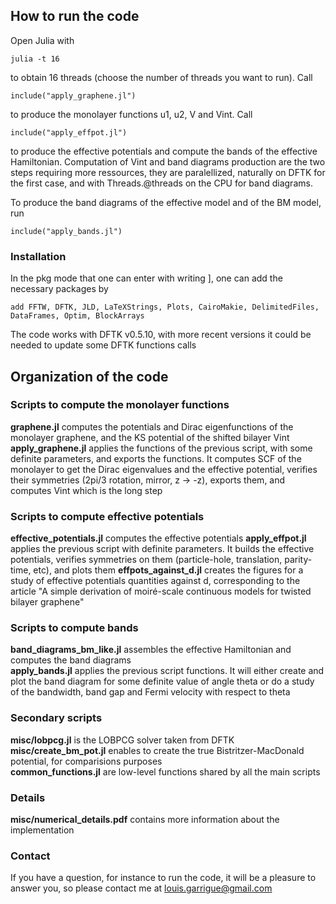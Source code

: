 ## How to run the code
Open Julia with
```
julia -t 16
```
to obtain 16 threads (choose the number of threads you want to run). Call
```
include("apply_graphene.jl")
```
to produce the monolayer functions u1, u2, V and Vint. Call
```
include("apply_effpot.jl")
```
to produce the effective potentials and compute the bands of the effective Hamiltonian. Computation of Vint and band diagrams production are the two steps requiring more ressources, they are paralellized, naturally on DFTK for the first case, and with Threads.@threads on the CPU for band diagrams.

To produce the band diagrams of the effective model and of the BM model, run
```
include("apply_bands.jl")
```

### Installation
In the pkg mode that one can enter with writing ], one can add the necessary packages by
```
add FFTW, DFTK, JLD, LaTeXStrings, Plots, CairoMakie, DelimitedFiles, DataFrames, Optim, BlockArrays
```
The code works with DFTK v0.5.10, with more recent versions it could be needed to update some DFTK functions calls

## Organization of the code

### Scripts to compute the monolayer functions
**graphene.jl** computes the potentials and Dirac eigenfunctions of the monolayer graphene, and the KS potential of the shifted bilayer Vint
**apply_graphene.jl** applies the functions of the previous script, with some definite parameters, and exports the functions. It computes SCF of the monolayer to get the Dirac eigenvalues and the effective potential, verifies their symmetries (2pi/3 rotation, mirror, z -> -z), exports them, and computes Vint which is the long step

### Scripts to compute effective potentials
**effective_potentials.jl** computes the effective potentials
**apply_effpot.jl** applies the previous script with definite parameters. It builds the effective potentials, verifies symmetries on them (particle-hole, translation, parity-time, etc), and plots them
**effpots_against_d.jl** creates the figures for a study of effective potentials quantities against d, corresponding to the article "A simple derivation of moiré-scale continuous models for twisted bilayer graphene"

### Scripts to compute bands
**band_diagrams_bm_like.jl** assembles the effective Hamiltonian and computes the band diagrams  
**apply_bands.jl** applies the previous script functions. It will either create and plot the band diagram for some definite value of angle theta or do a study of the bandwidth, band gap and Fermi velocity with respect to theta

### Secondary scripts
**misc/lobpcg.jl** is the LOBPCG solver taken from DFTK  
**misc/create_bm_pot.jl** enables to create the true Bistritzer-MacDonald potential, for comparisions purposes  
**common_functions.jl** are low-level functions shared by all the main scripts

### Details
**misc/numerical_details.pdf** contains more information about the implementation

### Contact
If you have a question, for instance to run the code, it will be a pleasure to answer you, so please contact me at louis.garrigue@gmail.com

